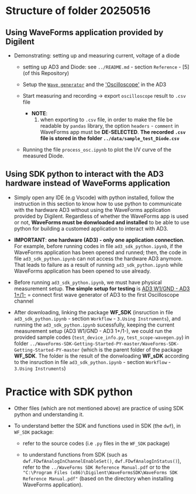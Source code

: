 # Structure of folder 20250516

## Using WaveForms application provided by Digilent

- Demonstrating: setting up and measuring current, voltage of a diode

  - setting up AD3 and Diode: see `../README.md` - section `Reference` - [5] (of this Repository)

  - Setup the [`Wave generator`](https://digilent.com/reference/test-and-measurement/guides/waveforms-waveform-generator) and the ['Oscilloscope'](https://digilent.com/reference/test-and-measurement/guides/waveforms-oscilloscope) in the AD3

  - Start measuring and recording -> export `oscilloscope` result to `.csv` file 
    - **NOTE**:
      1. when exporting to `.csv` file, in order to make the file be readable by `pandas` library, the option `headers` - `comment` in WaveForms app must be **DE-SELECTED**. **The recorded `.csv` file is stored in the folder `../data/sample_test_Diode.csv`** 

  - Running the file `process_osc.ipynb` to plot the I/V curve of the measured Diode.

## Using SDK python to interact with the AD3 hardware instead of WaveForms application

- Simply open any IDE (e.g Vscode) with python installed, follow the instruction in this section to know how to use python to communicate with the hardware AD3 without using the WaveForms application provided by Digilent. Regardless of whether the WaveForms app is used or not, **WaveForms must be donwloaded and installed** to be able to use python for building a customed application to interact with AD3.

- **IMPORTANT**: **one hardware (AD3) - only one application connection**. 
    For example, before running codes in file `ad3_sdk_python.ipynb`, if the WaveForms application has been opened and runned; then, the code in file `ad3_sdk_python.ipynb` can not access the hardware AD3 anymore. That leads to failure as a result of running `ad3_sdk_python.ipynb` while WaveForms application has been opened to use already. 

- Before running `ad3_sdk_python.ipynb`, we must have physical measurement setup. **The simple setup for testing** is [AD3 W1/GND  - AD3 1+/1-](https://digilent.com/reference/test-and-measurement/analog-discovery-3/getting-started) = connect first wave generator of AD3 to the first Oscilloscope channel

- After downloading, linking the package **WF_SDK** (insruction in file `ad3_sdk_python.ipynb` - section `Workflow` - `3.Using Instruments`), and running the `ad3_sdk_python.ipynb` sucessfully, keeping the current measurement setup (AD3 W1/GND  - AD3 1+/1-), we could run the provided sample codes (`test_device_info.py`, `test_scope-wavegen.py`) in folder `../WaveForms-SDK-Getting-Started-PY-master/WaveForms-SDK-Getting-Started-PY-master` (which is the parent folder of the package **WF_SDK**. The folder is the result of the donwloading **WF_sDK** according to the  insruction in file `ad3_sdk_python.ipynb` - section `Workflow` - `3.Using Instruments`)

# Practice with SDK python

- Other files (which are not mentioned above) are practice of using SDK python and understanding it.

- To understand better the SDK and functions used in SDK (the `dwf`), in `WF_SDK` package:

  - refer to the source codes (i.e `.py` files in the `WF_SDK` package)

  - to understand functions from SDK (such as `dwf.FDwfAnalogInChannelEnableSet()`, `dwf.FDwfAnalogInStatus()`), refer to the `../WaveForms SDK Reference Manual.pdf` or to the `"C:\Program Files (x86)\Digilent\WaveFormsSDK\WaveForms SDK Reference Manual.pdf"` (based on the directory when installing WaveForms application).




